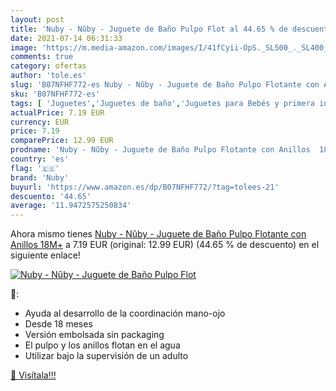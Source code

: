 ```yaml
---
layout: post
title: 'Nuby - Nûby - Juguete de Baño Pulpo Flot al 44.65 % de descuento'
date: 2021-07-14 06:31:33
image: 'https://m.media-amazon.com/images/I/41fCyii-OpS._SL500_._SL400_.jpg'
comments: true
category: ofertas
author: 'tole.es'
slug: 'B07NFHF772-es Nuby - Nûby - Juguete de Baño Pulpo Flotante con Anillos 18M+'
sku: 'B07NFHF772-es'
tags: [ 'Juguetes','Juguetes de baño','Juguetes para Bebés y primera infancia','Juguetes y juegos','nuby', ]
actualPrice: 7.19 EUR
currency: EUR
price: 7.19
comparePrice: 12.99 EUR
prodname: 'Nuby - Nûby - Juguete de Baño Pulpo Flotante con Anillos  18M+'
country: 'es'
flag: '🇪🇸'
brand: 'Nuby'
buyurl: 'https://www.amazon.es/dp/B07NFHF772/?tag=tolees-21'
descuento: '44.65'
average: '11.9472575250834'
---
```


Ahora mismo tienes [Nuby - Nûby - Juguete de Baño Pulpo Flotante con Anillos  18M+](https://www.amazon.es/dp/B07NFHF772/?tag=tolees-21) a 7.19 EUR (original: 12.99 EUR) (44.65 %  de descuento) en el siguiente enlace!

[![Nuby - Nûby - Juguete de Baño Pulpo Flot](https://m.media-amazon.com/images/I/41fCyii-OpS._SL500_._SL400_.jpg)](https://www.amazon.es/dp/B07NFHF772/?tag=tolees-21)

🔎:

- Ayuda al desarrollo de la coordinación mano-ojo
- Desde 18 meses
- Versión embolsada sin packaging
- El pulpo y los anillos flotan en el agua
- Utilizar bajo la supervisión de un adulto

[🛒 Visítala!!!](https://www.amazon.es/dp/B07NFHF772/?tag=tolees-21)
